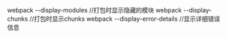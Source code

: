 webpack  --display-modules  //打包时显示隐藏的模块
webpack  --display-chunks   //打包时显示chunks
webpack  --display-error-details  //显示详细错误信息

